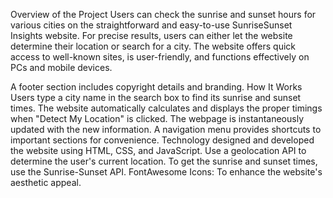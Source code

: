 Overview of the Project
Users can check the sunrise and sunset hours for various cities on the straightforward and easy-to-use SunriseSunset Insights website. For precise results, users can either let the website determine their location or search for a city. The website offers quick access to well-known sites, is user-friendly, and functions effectively on PCs and mobile devices.

A footer section includes copyright details and branding.
How It Works
Users type a city name in the search box to find its sunrise and sunset times.
The website automatically calculates and displays the proper timings when "Detect My Location" is clicked.
The webpage is instantaneously updated with the new information.
A navigation menu provides shortcuts to important sections for convenience.
Technology designed and developed the website using HTML, CSS, and JavaScript.
Use a geolocation API to determine the user's current location.
To get the sunrise and sunset times, use the Sunrise-Sunset API.
FontAwesome Icons: To enhance the website's aesthetic appeal.



